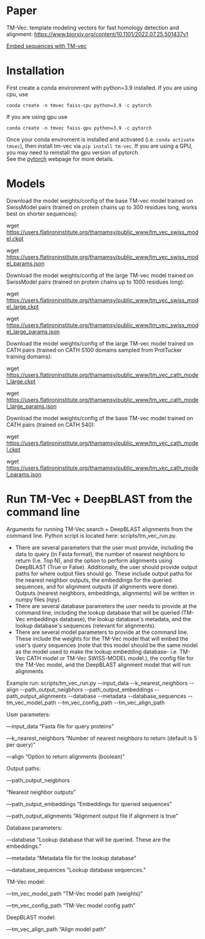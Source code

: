 # Paper
TM-Vec: template modeling vectors for fast homology detection and alignment: https://www.biorxiv.org/content/10.1101/2022.07.25.501437v1

[Embed sequences with TM-vec](https://colab.research.google.com/github/tymor22/tm-vec/blob/master/Embed_sequences_using_TM_Vec.ipynb)

# Installation

First create a conda environment with python=3.9 installed.  If you are using cpu, use

`conda create -n tmvec faiss-cpu python=3.9 -c pytorch`

If you are using gpu use

`conda create -n tmvec faiss-gpu python=3.9 -c pytorch`

Once your conda enviroment is installed and activated (i.e. `conda activate tmvec`), then install tm-vec via
`pip install tm-vec`. If you are using a GPU, you may need to reinstall the gpu version of pytorch.  
See the [pytorch](https://pytorch.org/) webpage for more details.

# Models
Download the model weights/config of the base TM-vec model trained on SwissModel pairs (trained on protein chains up to 300 residues long, works best on shorter sequences):

wget https://users.flatironinstitute.org/thamamsy/public_www/tm_vec_swiss_model.ckpt

wget https://users.flatironinstitute.org/thamamsy/public_www/tm_vec_swiss_model_params.json

Download the model weights/config of the large TM-vec model trained on SwissModel pairs (trained on protein chains up to 1000 residues long):

wget https://users.flatironinstitute.org/thamamsy/public_www/tm_vec_swiss_model_large.ckpt

wget https://users.flatironinstitute.org/thamamsy/public_www/tm_vec_swiss_model_large_params.json

Download the model weights/config of the large TM-vec model trained on CATH pairs (trained on CATH S100 domains sampled from ProtTucker training domains):

wget https://users.flatironinstitute.org/thamamsy/public_www/tm_vec_cath_model_large.ckpt

wget https://users.flatironinstitute.org/thamamsy/public_www/tm_vec_cath_model_large_params.json


Download the model weights/config of the base TM-vec model trained on CATH pairs (trained on CATH S40):

wget https://users.flatironinstitute.org/thamamsy/public_www/tm_vec_cath_model.ckpt

wget https://users.flatironinstitute.org/thamamsy/public_www/tm_vec_cath_model_params.json



# Run TM-Vec + DeepBLAST from the command line

Arguments for running TM-Vec search + DeepBLAST alignments from the command line. Python script is located here: scripts/tm_vec_run.py.

- There are several parameters that the user must provide, including the data to query (in Fasta format), the number of nearest neighbors to return (I️.e. Top N), and the option to perform alignments using DeepBLAST (True or False).  Additionally, the user should provide output paths for where output files should go. These include output paths for the nearest neighbor outputs, the embeddings for the queried sequences, and for alignment outputs (if alignments were done). Outputs (nearest neighbors, embeddings, alignments) will be written in numpy files (npy). 
- There are several database parameters the user needs to provide at the command line, including the lookup database that will be queried (TM-Vec embeddings database), the lookup database's metadata, and the lookup database's sequences (relevant for alignments). 
- There are several model parameters to provide at the command line. These include the weights for the TM-Vec model that will embed the user’s query sequences (note that this model should be the same model as the model used to make the lookup embedding database- i.e. TM-Vec CATH model or TM-Vec SWISS-MODEL model.), the config file for the TM-Vec model, and the DeepBLAST alignment model that will run alignments. 


Example run:
scripts/tm_vec_run.py --input_data --k_nearest_neighbors --align --path_output_neigbhors --path_output_embeddings --path_output_alignments --database --metadata --database_sequences --tm_vec_model_path --tm_vec_config_path --tm_vec_align_path


User parameters:

—input_data
“Fasta file for query proteins”

—k_nearest_neighbors
“Number of nearest neighbors to return (default is 5 per query)”

—align
“Option to return alignments (boolean)”

Output paths:

—path_output_neigbhors

“Nearest neighbor outputs”

—path_output_embeddings
“Embeddings for queried sequences”

—path_output_alignments
“Alignment output file if alignment is true”

Database parameters:

—database
“Lookup database that will be queried. These are the embeddings.” 

—metadata
“Metadata file for the lookup database”

—database_sequences
"Lookup database sequences."

TM-Vec model:

—tm_vec_model_path
“TM-Vec model path (weights)”

—tm_vec_config_path
“TM-Vec model config path”

DeepBLAST model:

—tm_vec_align_path
“Align model path”





